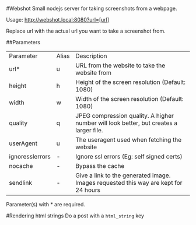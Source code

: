 #Webshot
Small nodejs server for taking screenshots from a webpage.

Usage:
http://webshot.local:8080?url=[url]

Replace url with the actual url you want to take a screenshot from.

##Parameters
<table>
    <tr>
        <td>Parameter</td>
        <td>Alias</td>
        <td>Description</td>
    </tr>
    <tr>
        <td>url*</td>
        <td>u</td>
        <td>URL from the website to take the website from</td>
    </tr>
    <tr>
        <td>height</td>
        <td>h</td>
        <td>Height of the screen resolution (Default: 1080)</td>
    </tr>
    <tr>
        <td>width</td>
        <td>w</td>
        <td>Width of the screen resolution (Default: 1080)</td>
    </tr>
    <tr>
        <td>quality</td>
        <td>q</td>
        <td>JPEG compression quality. A higher number will look better, but creates a larger file.</td>
    </tr>
    <tr>
        <td>userAgent</td>
        <td>u</td>
        <td>The useragent used when fetching the website</td>
    </tr>
    <tr>
        <td>ignoresslerrors</td>
        <td>-</td>
        <td>Ignore ssl errors (Eg: self signed certs)</td>
    </tr>
    <tr>
        <td>nocache</td>
        <td>-</td>
        <td>Bypass the cache</td>
    </tr>
    <tr>
        <td>sendlink</td>
        <td>-</td>
        <td>Give a link to the generated image. Images requested this way are kept for 24 hours</td>
    </tr>
</table>
Parameter(s) with * are required.

#Rendering html strings
Do a post with a `html_string` key